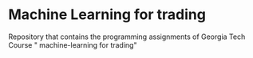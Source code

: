 # Machine Learning for trading
Repository that contains the programming assignments of Georgia Tech Course
" machine-learning for trading"
